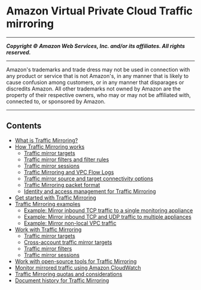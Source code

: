 # Amazon Virtual Private Cloud Traffic mirroring

-----
*****Copyright &copy; Amazon Web Services, Inc. and/or its affiliates. All rights reserved.*****

-----
Amazon's trademarks and trade dress may not be used in 
     connection with any product or service that is not Amazon's, 
     in any manner that is likely to cause confusion among customers, 
     or in any manner that disparages or discredits Amazon. All other 
     trademarks not owned by Amazon are the property of their respective
     owners, who may or may not be affiliated with, connected to, or 
     sponsored by Amazon.

-----
## Contents
+ [What is Traffic Mirroring?](what-is-traffic-mirroring.md)
+ [How Traffic Mirroring works](traffic-mirroring-how-it-works.md)
   + [Traffic mirror targets](traffic-mirroring-targets.md)
   + [Traffic mirror filters and filter rules](traffic-mirroring-filters.md)
   + [Traffic mirror sessions](traffic-mirroring-sessions.md)
   + [Traffic Mirroring and VPC Flow Logs](flow-log.md)
   + [Traffic mirror source and target connectivity options](traffic-mirroring-connection.md)
   + [Traffic Mirroring packet format](traffic-mirroring-packet-formats.md)
   + [Identity and access management for Traffic Mirroring](traffic-mirroring-security.md)
+ [Get started with Traffic Mirroring](traffic-mirroring-getting-started.md)
+ [Traffic Mirroring examples](Traffic_Mirroring_Scenarios.md)
   + [Example: Mirror inbound TCP traffic to a single monitoring appliance](tm-example-inbound-tcp.md)
   + [Example: Mirror inbound TCP and UDP traffic to multiple appliances](tm-example-inbound-tcp-udp.md)
   + [Example: Mirror non-local VPC traffic](tm-example-non-vpc.md)
+ [Work with Traffic Mirroring](working-with-traffic-mirroring.md)
   + [Traffic mirror targets](traffic-mirroring-target.md)
   + [Cross-account traffic mirror targets](cross-account-traffic-mirroring-targets.md)
   + [Traffic mirror filters](traffic-mirroring-filter.md)
   + [Traffic mirror sessions](traffic-mirroring-session.md)
+ [Work with open-source tools for Traffic Mirroring](tm-example-open-source.md)
+ [Monitor mirrored traffic using Amazon CloudWatch](traffic-mirror-cloudwatch.md)
+ [Traffic Mirroring quotas and considerations](traffic-mirroring-considerations.md)
+ [Document history for Traffic Mirroring](doc-history.md)